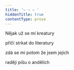 ```yaml
---
title: '– – – '
hiddenTitle: true
contentType: prose
---
```


Nějak už se mi kreatury

příčí strkat do literatury

zdá se mi potom že jsem jejich

raději píšu o andělích
